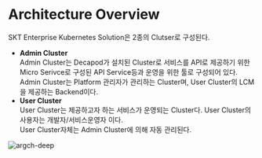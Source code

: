 # Architecture Overview
SKT Enterprise Kubernetes Solution은 2종의 Clutser로 구성된다.   
   
- **Admin Cluster**   
   Admin Cluster는 Decapod가 설치된 Cluster로 서비스를 API로 제공하기 위한  Micro Serivce로 구성된 API Service등과 운영을 위한 툴로 구성되어 있다.
   Admin Cluster는 Platform 관리자가 관리하는 Cluster며, User Cluster의 LCM을 제공하는 Backend이다.   
- **User Cluster**   
   User Cluster는 제공하고자 하는 서비스가 운영되는 Cluster다. User Cluster의 사용자는 개발자/서비스운영자 이다.   
   User Cluster자체는 Admin Cluster에 의해 자동 관리된다.   
   
![argch-deep](../assets/images/arch-deep.png)
